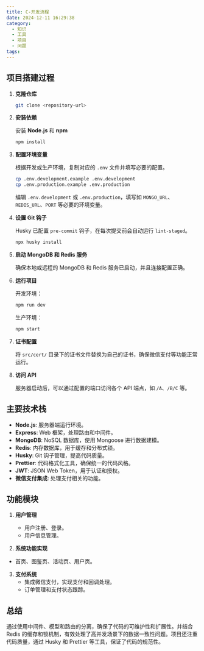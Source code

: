 ```yaml
---
title: C-开发流程
date: 2024-12-11 16:29:38
category: 
  - 知识
  - 工具
  - 项目
  - 问题
tags:
---
```

## 项目搭建过程

1. **克隆仓库**

   ```bash
   git clone <repository-url>
   ```

2. **安装依赖**

   安装 **Node.js** 和 **npm**

   ```bash
   npm install
   ```

3. **配置环境变量**

   根据开发或生产环境，复制对应的 `.env` 文件并填写必要的配置。

   ```bash
   cp .env.development.example .env.development
   cp .env.production.example .env.production
   ```

   编辑 `.env.development` 或 `.env.production`，填写如 `MONGO_URL`、`REDIS_URL`、`PORT` 等必要的环境变量。

4. **设置 Git 钩子**

   Husky 已配置 `pre-commit` 钩子，在每次提交前会自动运行 `lint-staged`。

   ```bash
   npx husky install
   ```

5. **启动 MongoDB 和 Redis 服务**

   确保本地或远程的 MongoDB 和 Redis 服务已启动，并且连接配置正确。

6. **运行项目**

   开发环境：

   ```bash
   npm run dev
   ```

   生产环境：

   ```bash
   npm start
   ```

7. **证书配置**

   将 `src/cert/` 目录下的证书文件替换为自己的证书，确保微信支付等功能正常运行。

8. **访问 API**

   服务器启动后，可以通过配置的端口访问各个 API 端点，如 `/A`、`/B/C` 等。

## 主要技术栈

- **Node.js**: 服务器端运行环境。
- **Express**: Web 框架，处理路由和中间件。
- **MongoDB**: NoSQL 数据库，使用 Mongoose 进行数据建模。
- **Redis**: 内存数据库，用于缓存和分布式锁。
- **Husky**: Git 钩子管理，提高代码质量。
- **Prettier**: 代码格式化工具，确保统一的代码风格。
- **JWT**: JSON Web Token，用于认证和授权。
- **微信支付集成**: 处理支付相关的功能。

## 功能模块

1. **用户管理**
   - 用户注册、登录。
   - 用户信息管理。

2. **系统功能实现**
  - 首页、图鉴页、活动页、用户页。

3. **支付系统**
   - 集成微信支付，实现支付和回调处理。
   - 订单管理和支付状态跟踪。


## 总结

通过使用中间件、模型和路由的分离，确保了代码的可维护性和扩展性。并结合 Redis 的缓存和锁机制，有效处理了高并发场景下的数据一致性问题。项目还注重代码质量，通过 Husky 和 Prettier 等工具，保证了代码的规范性。
